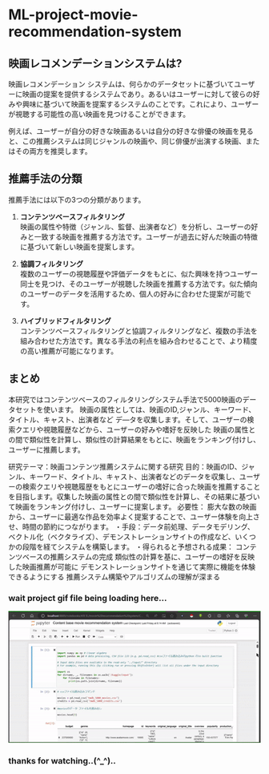 # ML-project-movie-recommendation-system

## 映画レコメンデーションシステムは? ##
映画レコメンデーション システムは、何らかのデータセットに基づいてユーザーに映画の提案を提供するシステムであり。あるいはユーザーに対して彼らの好みや興味に基づいて映画を提案するシステムのことです。これにより、ユーザーが視聴する可能性の高い映画を見つけることができます。

例えば、ユーザーが自分の好きな映画あるいは自分の好きな俳優の映画を見ると、この推薦システムは同じジャンルの映画や、同じ俳優が出演する映画、またはその両方を推奨します。



## 推薦手法の分類 ##
推薦手法には以下の3つの分類があります。

1. **コンテンツベースフィルタリング**  
   映画の属性や特徴（ジャンル、監督、出演者など）を分析し、ユーザーの好みと一致する映画を推薦する方法です。ユーザーが過去に好んだ映画の特徴に基づいて新しい映画を提案します。

2. **協調フィルタリング**  
   複数のユーザーの視聴履歴や評価データをもとに、似た興味を持つユーザー同士を見つけ、そのユーザーが視聴した映画を推薦する方法です。似た傾向のユーザーのデータを活用するため、個人の好みに合わせた提案が可能です。

3. **ハイブリッドフィルタリング**  
   コンテンツベースフィルタリングと協調フィルタリングなど、複数の手法を組み合わせた方法です。異なる手法の利点を組み合わせることで、より精度の高い推薦が可能になります。


## まとめ ##

本研究ではコンテンツベースのフィルタリングシステム手法で5000映画のデータセットを使います。
映画の属性としては、映画のID,ジャンル、キーワード、タイトル、キャスト、出演者など デ―タを収集します。そして、ユーザーの検索クエリや視聴履歴などから、ユーザーの好みや嗜好を反映した 映画の属性との間で類似性を計算し、類似性の計算結果をもとに、映画をランキング付けし、ユーザーに推薦します。

研究テーマ：映画コンテンツ推薦システムに関する研究
目的：映画のID、ジャンル、キーワード、タイトル、キャスト、出演者などのデータを収集し、ユーザーの検索クエリや視聴履歴をもとにユーザーの嗜好に合った映画を推薦することを目指します。収集した映画の属性との間で類似性を計算し、その結果に基づいて映画をランキング付けし、ユーザーに提案します。
必要性： 膨大な数の映画から、ユーザーに最適な作品を効率よく提案することで、ユーザー体験を向上させ、時間の節約につながります。
・手段：データ前処理、データモデリング、ベクトル化（ベクタライズ）、デモンストレーションサイトの作成など、いくつかの段階を経てシステムを構築します。
・得られると予想される成果：
コンテンツベースの推薦システムの完成
類似性の計算を基に、ユーザーの嗜好を反映した映画推薦が可能に
デモンストレーションサイトを通じて実際に機能を体験できるようにする
推薦システム構築やアルゴリズムの理解が深まる

### wait project gif file being loading here... ###
<img src="Movie recommendation system/content_base_recommendation.gif" width="800px">

### thanks for watching..(^_^).. ###
